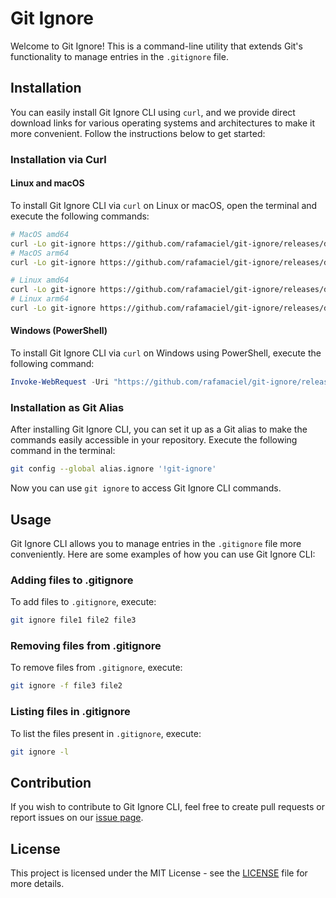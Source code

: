# Git Ignore

Welcome to Git Ignore! This is a command-line utility that extends Git's functionality to manage entries in the `.gitignore` file.

## Installation

You can easily install Git Ignore CLI using `curl`, and we provide direct download links for various operating systems and architectures to make it more convenient. Follow the instructions below to get started:

### Installation via Curl

#### Linux and macOS

To install Git Ignore CLI via `curl` on Linux or macOS, open the terminal and execute the following commands:

```sh
# MacOS amd64
curl -Lo git-ignore https://github.com/rafamaciel/git-ignore/releases/download/1.0.0/git-ignore-darwin-amd64 && chmod +x git-ignore && sudo mv git-ignore /usr/local/bin/
# MacOS arm64
curl -Lo git-ignore https://github.com/rafamaciel/git-ignore/releases/download/1.0.0/git-ignore-darwin-arm64 && chmod +x git-ignore && sudo mv git-ignore /usr/local/bin/
```

```sh
# Linux amd64
curl -Lo git-ignore https://github.com/rafamaciel/git-ignore/releases/download/1.0.0/git-ignore-linux-amd64 && chmod +x git-ignore && sudo mv git-ignore /usr/local/bin/
# Linux arm64
curl -Lo git-ignore https://github.com/rafamaciel/git-ignore/releases/download/1.0.0/git-ignore-linux-arm64 && chmod +x git-ignore && sudo mv git-ignore /usr/local/bin/
```

#### Windows (PowerShell)

To install Git Ignore CLI via `curl` on Windows using PowerShell, execute the following command:

```powershell
Invoke-WebRequest -Uri "https://github.com/rafamaciel/git-ignore/releases/latest/download/git-ignore-windows-amd64.exe" -OutFile "git-ignore.exe"
```

### Installation as Git Alias

After installing Git Ignore CLI, you can set it up as a Git alias to make the commands easily accessible in your repository. Execute the following command in the terminal:

```sh
git config --global alias.ignore '!git-ignore'
```

Now you can use `git ignore` to access Git Ignore CLI commands.

## Usage

Git Ignore CLI allows you to manage entries in the `.gitignore` file more conveniently. Here are some examples of how you can use Git Ignore CLI:

### Adding files to .gitignore

To add files to `.gitignore`, execute:

```sh
git ignore file1 file2 file3
```

### Removing files from .gitignore

To remove files from `.gitignore`, execute:

```sh
git ignore -f file3 file2
```

### Listing files in .gitignore

To list the files present in `.gitignore`, execute:

```sh
git ignore -l
```

## Contribution

If you wish to contribute to Git Ignore CLI, feel free to create pull requests or report issues on our [issue page](link-to-issue-page).

## License

This project is licensed under the MIT License - see the [LICENSE](LICENSE) file for more details.